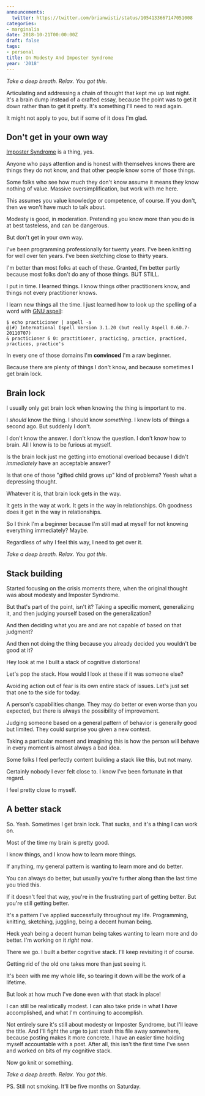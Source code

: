 ```yaml
---
announcements:
  twitter: https://twitter.com/brianwisti/status/1054133667147051008
categories:
- marginalia
date: 2018-10-21T00:00:00Z
draft: false
tags:
- personal
title: On Modesty And Imposter Syndrome
year: '2018'
---
```



*Take a deep breath. Relax. You got this.*

<!--more-->

Articulating and addressing a chain of thought that kept me up last night. It's a brain dump instead of a crafted essay, because the point was to get it down rather than to get it pretty. It's something I'll need to read again.

It might not apply to you, but if some of it does I'm glad.

## Don't get in your own way

[Imposter Syndrome][] is a thing, yes.

[Imposter Syndrome]: https://www.quickanddirtytips.com/health-fitness/medical-conditions/what-is-impostor-syndrome

Anyone who pays attention and is honest with themselves knows there are things they do not know, and that other people know some of those things.

Some folks who see how much they don't know assume it means they know nothing of value. Massive oversimplification, but work with me here.

This assumes you value knowledge or competence, of course. If you don't, then we won't have much to talk about.

Modesty is good, in moderation. Pretending you know more than you do is at best tasteless, and can be dangerous.

But don't get in your own way.

I've been programming professionally for twenty years. I've been knitting for well over ten years. I've been sketching close to thirty years.

I'm better than most folks at each of these. Granted, I'm better partly because most folks don't do any of those things. BUT STILL.

I put in time. I learned things. I know things other practitioners know, and things not every practitioner knows.

I learn new things all the time. I just learned how to look up the spelling of a word with [GNU aspell][]:

[GNU aspell]: http://aspell.net/

```shell
$ echo practicioner | aspell -a
@(#) International Ispell Version 3.1.20 (but really Aspell 0.60.7-20110707)
& practicioner 6 0: practitioner, practicing, practice, practiced, practices, practice's
```

In every one of those domains I'm **convinced** I'm a raw beginner.

Because there are plenty of things I don't know, and because sometimes I get brain lock.

## Brain lock

I usually only get brain lock when knowing the thing is important to me.

I *should* know the thing. I should know *something*. I knew lots of things a second ago. But suddenly I don't.

I don't know the answer. I don't know the question. I don't know how to brain. All I know is to be furious at myself.

Is the brain lock just me getting into emotional overload because I didn't *immediately* have an acceptable answer?

Is that one of those "gifted child grows up" kind of problems? Yeesh what a depressing thought.

Whatever it is, that brain lock gets in the way.

It gets in the way at work. It gets in the way in relationships. Oh goodness does it get in the way in relationships.

So I think I'm a beginner because I'm still mad at myself for not knowing everything immediately? Maybe.

Regardless of why I feel this way, I need to get over it.

*Take a deep breath. Relax. You got this.*

## Stack building

Started focusing on the crisis moments there, when the original thought was about modesty and Imposter Syndrome.

But that's part of the point, isn't it? Taking a specific moment, generalizing it, and then judging yourself based on the generalization?

And then deciding what you are and are not capable of based on that judgment?

And then not doing the thing because you already decided you wouldn't be good at it?

Hey look at me I built a stack of cognitive distortions!

Let's pop the stack. How would I look at these if it was someone else?

Avoiding action out of fear is its own entire stack of issues. Let's just set that one to the side for today.

A person's capabilities change. They may do better or even worse than you expected, but there is always the possibility of improvement.

Judging someone based on a general pattern of behavior is generally good but limited. They could surprise you given a new context.

Taking a particular moment and imagining this is how the person will behave in every moment is almost always a bad idea.

Some folks I feel perfectly content building a stack like this, but not many.

Certainly nobody I ever felt close to. I know I've been fortunate in that regard.

I feel pretty close to myself.

## A better stack

So. Yeah. Sometimes I get brain lock. That sucks, and it's a thing I can work on.

Most of the time my brain is pretty good.

I know things, and I know how to learn more things.

If anything, my general pattern is wanting to learn more and do better.

You can always do better, but usually you're further along than the last time you tried this.

If it doesn't feel that way, you're in the frustrating part of getting better. But you're still getting better.

It's a pattern I've applied successfully throughout my life. Programming, knitting, sketching, juggling, being a decent human being.

Heck yeah being a decent human being takes wanting to learn more and do better. I'm working on it *right now*.

There we go. I built a better cognitive stack. I'll keep revisiting it of course.

Getting rid of the old one takes more than just seeing it.

It's been with me my whole life, so tearing it down will be the work of a lifetime.

But look at how much I've done even with that stack in place!

I can still be realistically modest. I can also take pride in what I *have* accomplished, and what I'm continuing to accomplish.

Not entirely sure it's still about modesty or Imposter Syndrome, but I'll leave the title. And I'll fight the
urge to just stash this file away somewhere, because posting makes it more concrete. I have an easier time
holding myself accountable with a post. After all, this isn't the first time I've seen and worked on bits of
my cognitive stack.

Now go knit or something.

*Take a deep breath. Relax. You got this.*

PS. Still not smoking. It'll be five months on Saturday.

